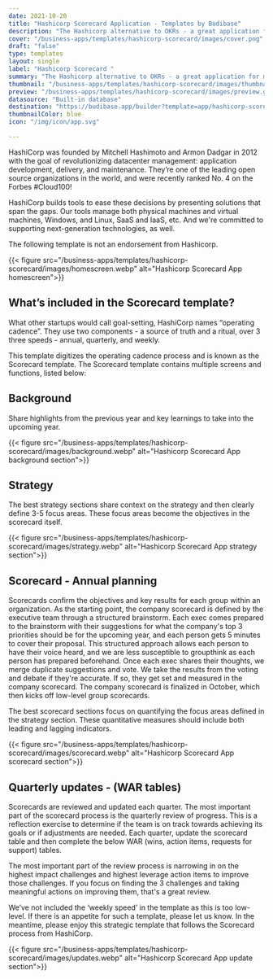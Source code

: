 ```yaml
---
date: 2021-10-20
title: "Hashicorp Scorecard Application - Templates by Budibase"
description: "The Hashicorp alternative to OKRs - a great application for managing goals. Browse through our selection of free application templates and build an internal application in minutes."
cover: "/business-apps/templates/hashicorp-scorecard/images/cover.png"
draft: "false"
type: templates
layout: single
label: "Hashicorp Scorecard "
summary: "The Hashicorp alternative to OKRs - a great application for managing goals."
thumbnail: "/business-apps/templates/hashicorp-scorecard/images/thumbnail.jpg"
preview: "/business-apps/templates/hashicorp-scorecard/images/preview.gif"
datasource: "Built-in database"
destination: "https://budibase.app/builder?template=app/hashicorp-scorecard"
thumbnailColor: blue
icon: "/img/icon/app.svg"

---
```


HashiCorp was founded by Mitchell Hashimoto and Armon Dadgar in 2012 with the goal of revolutionizing datacenter management: application development, delivery, and maintenance. They’re one of the leading open source organizations in the world, and were recently ranked No. 4 on the Forbes #Cloud100! 

HashiCorp builds tools to ease these decisions by presenting solutions that span the gaps. Our tools manage both physical machines and virtual machines, Windows, and Linux, SaaS and IaaS, etc. And we're committed to supporting next-generation technologies, as well.

The following template is not an endorsement from Hashicorp.

{{< figure src="/business-apps/templates/hashicorp-scorecard/images/homescreen.webp" alt="Hashicorp Scorecard App homescreen">}} 

## What’s included in the Scorecard template?

What other startups would call goal-setting, HashiCorp names “operating cadence”.  They use two components - a source of truth and a ritual, over 3 three speeds - annual, quarterly, and weekly.

This template digitizes the operating cadence process and is known as the Scorecard template. The Scorecard template contains multiple screens and functions, listed below:

## Background

Share highlights from the previous year and key learnings to take into the upcoming year. 

{{< figure src="/business-apps/templates/hashicorp-scorecard/images/background.webp" alt="Hashicorp Scorecard App background section">}} 

## Strategy

The best strategy sections share context on the strategy and then clearly define 3-5 focus areas. These focus areas become the objectives in the scorecard itself.

{{< figure src="/business-apps/templates/hashicorp-scorecard/images/strategy.webp" alt="Hashicorp Scorecard App strategy section">}} 

## Scorecard - Annual planning

Scorecards confirm the objectives and key results for each group within an organization. As the starting point, the company scorecard is defined by the executive team through a structured brainstorm. Each exec comes prepared to the brainstorm with their suggestions for what the company's top 3 priorities should be for the upcoming year, and each person gets 5 minutes to cover their proposal. This structured approach allows each person to have their voice heard, and we are less susceptible to groupthink as each person has prepared beforehand. Once each exec shares their thoughts, we merge duplicate suggestions and vote. We take the results from the voting and debate if they're accurate. If so, they get set and measured in the company scorecard. The company scorecard is finalized in October, which then kicks off low-level group scorecards.

The best scorecard sections focus on quantifying the focus areas defined in the strategy section. These quantitative measures should include both leading and lagging indicators. 

{{< figure src="/business-apps/templates/hashicorp-scorecard/images/scorecard.webp" alt="Hashicorp Scorecard App scorecard section">}} 

## Quarterly updates - (WAR tables)

Scorecards are reviewed and updated each quarter. The most important part of the scorecard process is the quarterly review of progress. This is a reflection exercise to determine if the team is on track towards achieving its goals or if adjustments are needed. Each quarter, update the scorecard table and then complete the below WAR (wins, action items, requests for support) tables.

The most important part of the review process is narrowing in on the highest impact challenges and highest leverage action items to improve those challenges. If you focus on finding the 3 challenges and taking meaningful actions on improving them, that's a great review. 

We’ve not included the ‘weekly speed’ in the template as this is too low-level. If there is an appetite for such a template, please let us know. In the meantime, please enjoy this strategic template that follows the Scorecard process from HashiCorp. 

{{< figure src="/business-apps/templates/hashicorp-scorecard/images/updates.webp" alt="Hashicorp Scorecard App update section">}} 

